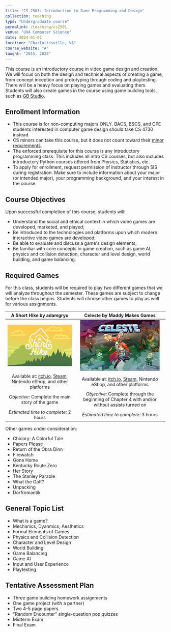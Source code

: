 ```yaml
---
title: "CS 2501: Introduction to Game Programming and Design"
collection: teaching
type: "Undergraduate course"
permalink: /teaching/cs2501
venue: "UVA Computer Science"
date: 2024-01-01
location: "Charlottesville, VA"
course_website: "#"
taught: "2015, 2024"
---
```


This course is an introductory course in video game design and creation. We will focus on both the design and technical aspects of creating a game, from concept inception and prototyping through coding and playtesting. There will be a heavy focus on playing games and evaluating them. Students will also create games in the course using game building tools, such as [GB Studio](https://www.gbstudio.dev/).

## Enrollment Information

- This course is for non-computing majors ONLY.  BACS, BSCS, and CPE students interested in computer game design should take CS 4730 instead.
- CS minors can take this course, but it does not count toward their [minor requirements](https://uvacsadvising.org/minor.html).
- The enforced prerequisite for this course is any introductory programming class.  This includes all intro CS courses, but also includes introductory Python courses offered from Physics, Statistics, etc.
- To apply for enrollment, request permission of instructor through SIS during registration.  Make sure to include information about your major (or intended major), your programming background, and your interest in the course.

## Course Objectives

Upon successful completion of this course, students will:

- Understand the social and ethical context in which video games are developed, marketed, and played;
- Be introduced to the technologies and platforms upon which modern interactive video games are developed;
- Be able to evaluate and discuss a game's design elements;
- Be familiar with core concepts in game creation, such as game AI, physics and collision detection, character and level design, world building, and game balancing. 

## Required Games

For this class, students will be required to play two different games that we will analyze throughout the semester.  These games are subject to change before the class begins.  Students will choose other games to play as well for various assignments.

| __A Short Hike__ by adamgryu | __Celeste__ by Maddy Makes Games |
| :----------------------------: | :--------------------------------------: |
| ![A Short Hike Title Card](/assets/images/ashorthike.png) | ![Celeste Title Card](/assets/images/celeste.png)
| Available at: [itch.io](https://adamgryu.itch.io/a-short-hike), [Steam](https://store.steampowered.com/app/1055540/A_Short_Hike/), Nintendo eShop, and other platforms | Available at: [itch.io](https://mattmakesgames.itch.io/celeste), [Steam](https://store.steampowered.com/app/504230/Celeste/), Nintendo eShop, and other platforms
| _Objective:_ Complete the main story of the game | _Objective:_ Complete through the beginning of Chapter 4 with and/or without assists turned on | 
| _Estimated time to complete:_ 2 hours | _Estimated time to complete:_ 3 hours |

Other games under consideration:

- Chicory: A Colorful Tale
- Papers Please
- Return of the Obra Dinn
- Firewatch
- Gone Home
- Kentucky Route Zero
- Her Story
- The Stanley Parable
- What the Golf?
- Unpacking
- Dorfromantik

## General Topic List

- What is a game?
- Mechanics, Dyanmics, Aesthetics
- Formal Elements of Games
- Physics and Collision Detection
- Character and Level Design
- World Building
- Game Balancing
- Game AI
- Input and User Experience
- Playtesting

## Tentative Assessment Plan

- Three game building homework assignments
- One game project (with a partner)
- Two 4-5 page papers
- "Random Encounter" single-question pop quizzes
- Midterm Exam
- Final Exam

